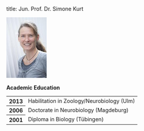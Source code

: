 title: Jun. Prof. Dr. Simone Kurt

![Image Simone Kurt](s_kurt_106width.jpg)

**Academic Education**

<table>
<tr><th>2013<td> Habilitation in Zoology/Neurobiology (Ulm) <tr>
<tr><th>2006<td> Doctorate in Neurobiology (Magdeburg) <tr>
<tr><th>2001<td> Diploma in Biology (Tübingen)  <tr>
</table>
